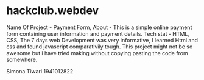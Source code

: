 # hackclub.webdev

Name Of Project - Payment Form,
About - This is a simple online payment form containing user information and payment details.
Tech stat - HTML, CSS,
The 7 days web Development was very informative, I learned Html and css and found javascript comparativily tough. This project might not be so awesome but i have tried making without copying pasting the code from somewhere.
 
 Simona Tiwari
 1941012822
